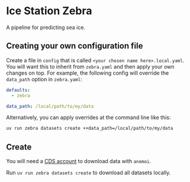 # Ice Station Zebra

A pipeline for predicting sea ice.

## Creating your own configuration file

Create a file in `config` that is called `<your chosen name here>.local.yaml`.
You will want this to inherit from `zebra.yaml` and then apply your own changes on top.
For example, the following config will override the `data_path` option in `zebra.yaml`:

```yaml
defaults:
  - zebra

data_path: /local/path/to/my/data
```

Alternatively, you can apply overrides at the command line like this:

```bash
uv run zebra datasets create ++data_path=/local/path/to/my/data
```

## Create

You will need a [CDS account](https://cds.climate.copernicus.eu/how-to-api) to download data with `anemoi`.

Run `uv run zebra datasets create` to download all datasets locally.
